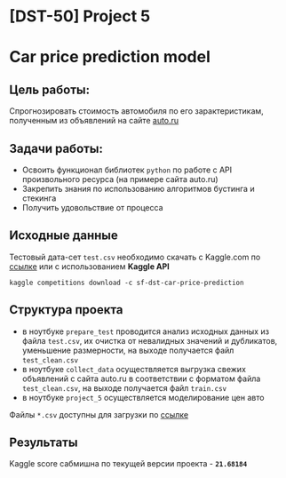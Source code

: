 # [DST-50] Project 5
# Car price prediction model

## Цель работы:
Спрогнозировать стоимость автомобиля по его зарактеристикам, полученным из объявлений на сайте [auto.ru](https://auto.ru)

## Задачи работы:
* Освоить функционал библиотек `python` по работе с API произвольного ресурса (на примере сайта auto.ru)
* Закрепить знания по использованию алгоритмов бустинга и стекинга
* Получить удовольствие от процесса

## Исходные данные

Тестовый дата-сет `test.csv` необходимо скачать с Kaggle.com по [ссылке](https://www.kaggle.com/c/sf-dst-car-price-prediction/data?select=test.csv) или с использованием **Kaggle API**

```kaggle competitions download -c sf-dst-car-price-prediction```

## Структура проекта
* в ноутбуке `prepare_test` проводится анализ исходных данных из файла `test.csv`, их очистка от невалидных значений и дубликатов, уменьшение размерности, на выходе получается файл `test_clean.csv`
* в ноутбуке `collect_data` осуществляется выгрузка свежих объявлений с сайта auto.ru в соответствии с форматом файла `test_clean.csv`, на выходе получается файл `train.csv`
* в ноутбуке `project_5` осуществляется моделирование цен авто

Файлы `*.csv` доступны для загрузки по [ссылке](https://cloud.mail.ru/public/ACtq/CS6ZjFg2M)

## Результаты
Kaggle score сабмишна по текущей версии проекта - **`21.68184`**
